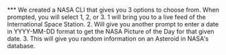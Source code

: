 *** We created a NASA CLI that gives you 3 options to choose from.
When prompted, you will select 1, 2, or 3.
1 will bring you to a live feed of the International Space Station.
2. Will give you another prompt to enter a date in YYYY-MM-DD format to get the NASA Picture of the Day for that given date.
3. This will give you random information on an Asteroid in NASA's database.
